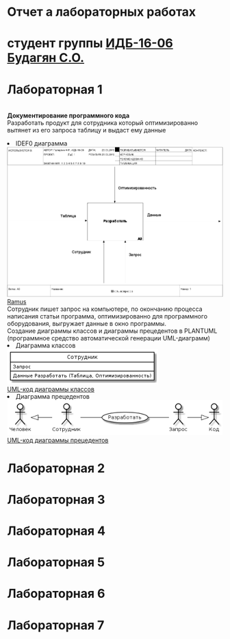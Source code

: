 # Отчет а лабораторных работах
# студент группы [ИДБ-16-06](https://github.com/stankin/design-1/wiki/list-idb-16-06) [Будагян С.О.](https://github.com/sofiya1661/sofiya1661.github.io)
# Лабораторная 1
<br> **Документирование программного кода**
<br>  Разработать продукт для сотрудника который оптимизированно вытянет из его запроса таблицу и выдаст ему данные
<br> <li> IDEF0 диаграмма
<br> ![Ramus](https://github.com/LsFurkat/LsFurkat.github.io/blob/master/Ramus%20-%20sixq.rsf_files/model.png)
<br> [Ramus](https://github.com/LsFurkat/LsFurkat.github.io/blob/master/Ramus%20-%20sixq.rsf_files/sixq.rsf)
<br> Сотрудник пишет запрос на компьютере, по окончанию процесса написания статьи программа, оптимизированно для программного оборудования, выгружает данные в окно программы.
<br> Создание диаграммы классов и диаграммы прецедентов в PLANTUML (программное средство автоматической генерации UML-диаграмм)
<br> <li> Диаграмма классов
<br> ![none](https://github.com/LsFurkat/LsFurkat.github.io/blob/master/PlantumlClass.png)
<br> [UML-код диаграммы классов](https://github.com/LsFurkat/LsFurkat.github.io/blob/master/PlanumlClassCode.txt)
<br> <li> Диаграмма прецедентов
<br> ![none](https://github.com/LsFurkat/LsFurkat.github.io/blob/master/PlantumlPrec.png)
<br> [UML-код диаграммы прецедентов](https://github.com/LsFurkat/LsFurkat.github.io/blob/master/PlanumlPrecCode.txt)
# Лабораторная 2
# Лабораторная 3
# Лабораторная 4
# Лабораторная 5
# Лабораторная 6
# Лабораторная 7
